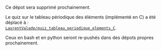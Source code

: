 <!--
2020-10-13t22:20:19, Création :
	lava@macta
	/Users/lava/quiz/quiz_tableau_periodique_elements/qtpe_c/README.md
-->

Ce dépot sera supprimé prochainement.

Le quiz sur le tableau périodique des éléments (implémenté en C) a été déplacé à :  
[`LaurentValade/quiz_tableau_periodique_elements_C`](https://github.com/LaurentValade/quiz_tableau_periodique_elements_C).

Ceux en bash et en python seront re-pushés dans des dépots propres prochainement.

